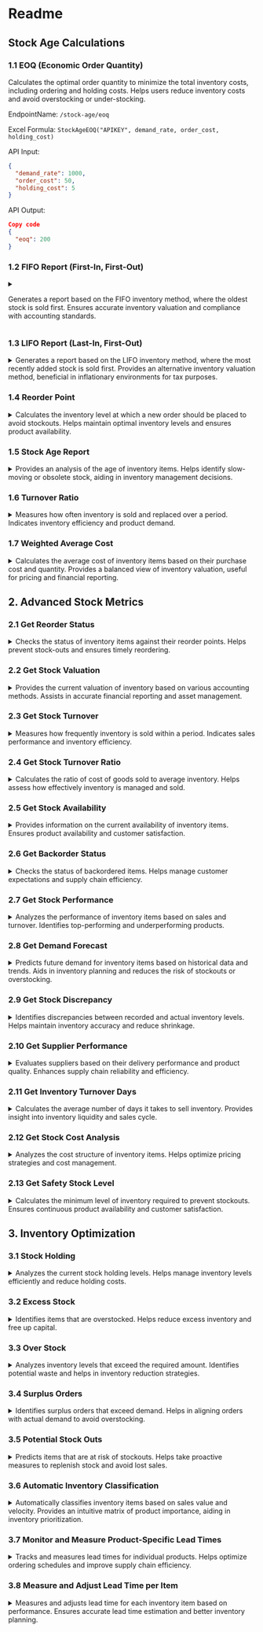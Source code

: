 # Readme

## Stock Age Calculations

### 1.1 EOQ (Economic Order Quantity)

Calculates the optimal order quantity to minimize the total inventory costs, including ordering and holding costs. Helps users reduce inventory costs and avoid overstocking or under-stocking.

EndpointName: `/stock-age/eoq`

Excel Formula: `StockAgeEOQ("APIKEY", demand_rate, order_cost, holding_cost)`

API Input:

```json
{
  "demand_rate": 1000,
  "order_cost": 50,
  "holding_cost": 5
}
```

API Output:

```json
Copy code
{
  "eoq": 200
}
```

### 1.2 FIFO Report (First-In, First-Out)

<details>

<summary>

Generates a report based on the FIFO inventory method, where the oldest stock is sold first. Ensures accurate inventory valuation and compliance with accounting standards.

</summary>

EndpointName: `/stock-age/fifo-report`

Excel Formula: `StockAgeFIFO("APIKEY", receipts, total_sales)`

API Input:

```json
Copy code
{
  "receipts": [100, 200, 300],
  "total_sales": 150
}
```

API Output:

```json
Copy code
{
  "fifo_report": [100, 200, 150]
}
```

</details>

### 1.3 LIFO Report (Last-In, First-Out)

<details>
<summary>Generates a report based on the LIFO inventory method, where the most recently added stock is sold first. Provides an alternative inventory valuation method, beneficial in inflationary environments for tax purposes.</summary>

EndpointName: `/stock-age/lifo-report`

Excel Formula: `StockAgeLIFO("APIKEY", receipts, total_sales)`

API Input:

```json
{
  "receipts": [100, 200, 300],
  "total_sales": 150
}
```

API Output:
```json

{
  "lifo_report": [300, 150, 0]
}
```

</details>

### 1.4 Reorder Point

<details>
<summary>Calculates the inventory level at which a new order should be placed to avoid stockouts. Helps maintain optimal inventory levels and ensures product availability.</summary>

EndpointName: `/stock-age/reorder-point`

Excel Formula: `StockAgeReorderPoint("APIKEY", lead_time_demand, safety_stock)`

API Input:

```json
{
  "lead_time_demand": 500,
  "safety_stock": 100
}
```

API Output:

```json
{
  "reorder_point": 600
}
```

</details>

### 1.5 Stock Age Report

<details>
<summary>Provides an analysis of the age of inventory items. Helps identify slow-moving or obsolete stock, aiding in inventory management decisions.</summary>

EndpointName: `/stock-age/report`

Excel Formula: `StockAgeReport("APIKEY", receipts, current_date)`

API Input:

```json
{
  "receipts": [
    {"date": "2023-01-01", "quantity": 100},
    {"date": "2023-02-01", "quantity": 200},
    {"date": "2023-03-01", "quantity": 300}
  ],
  "current_date": "2024-06-01"
}
```

API Output:

```json
{
  "stock_age_report": [
    {"date": "2023-01-01", "age": 517},
    {"date": "2023-02-01", "age": 486},
    {"date": "2023-03-01", "age": 456}
  ]
}
```

</details>

### 1.6 Turnover Ratio

<details>
<summary>Measures how often inventory is sold and replaced over a period. Indicates inventory efficiency and product demand.</summary>

EndpointName: `/stock-age/turnover-ratio`

Excel Formula: `StockAgeTurnoverRatio("APIKEY", cost_of_goods_sold, average_inventory)`

API Input:

```json
{
  "cost_of_goods_sold": 10000,
  "average_inventory": 2000
}
```
API Output:

```json
{
  "turnover_ratio": 5
}
```
</details>

### 1.7 Weighted Average Cost

<details>
<summary>Calculates the average cost of inventory items based on their purchase cost and quantity.  Provides a balanced view of inventory valuation, useful for pricing and financial reporting.</summary>

EndpointName: `/stock-age/weighted-average-cost`

Excel Formula: `StockAgeWeightedAverageCost("APIKEY", receipts, quantities)`

API Input:

```json

{
  "receipts": [100, 200, 300],
  "quantities": [10, 20, 30]
}
```
API Output:

```json

{
  "weighted_average_cost": 233.33
}
```
</details>

## 2. Advanced Stock Metrics

### 2.1 Get Reorder Status

<details>
<summary>Checks the status of inventory items against their reorder points. Helps prevent stock-outs and ensures timely reordering.</summary>

EndpointName: `/stock-metrics/reorder-status`

Excel Formula: `GetReorderStatus("APIKEY", stock_levels, reorder_points)`

API Input:

```json
{
  "stock_levels": [100, 50, 30],
  "reorder_points": [50, 50, 40]
}
```

API Output:

```json
{
  "reorder_status": ["No", "Yes", "Yes"]
}
```

</details>

### 2.2 Get Stock Valuation

<details>
<summary>Provides the current valuation of inventory based on various accounting methods. Assists in accurate financial reporting and asset management.</summary>

EndpointName: `/stock-metrics/valuation`

Excel Formula: `GetStockValuation("APIKEY", stock_levels, unit_costs)`

API Input:

```json
{
  "stock_levels": [100, 200, 300],
  "unit_costs": [10, 15, 20]
}
```

API Output:

```json
{
  "stock_valuation": 10000
}
```

</details>

### 2.3 Get Stock Turnover

<details>
<summary>Measures how frequently inventory is sold within a period. Indicates sales performance and inventory efficiency.</summary>

EndpointName: `/stock-metrics/turnover`

Excel Formula: `GetStockTurnover("APIKEY", sales, inventory)`

API Input:

```json
{
  "sales": 5000,
  "inventory": 1000
}
```

API Output:

```json
{
  "turnover": 5
}
```

</details>

### 2.4 Get Stock Turnover Ratio

<details>
<summary>Calculates the ratio of cost of goods sold to average inventory. Helps assess how effectively inventory is managed and sold.</summary>

EndpointName: `/stock-metrics/turnover-ratio`

Excel Formula: `GetStockTurnoverRatio("APIKEY", cost_of_goods_sold, average_inventory)`

API Input:

```json
{
  "cost_of_goods_sold": 10000,
  "average_inventory": 2500
}
```

API Output:

```json
{
  "turnover_ratio": 4
}
```

</details>

### 2.5 Get Stock Availability

<details>
<summary>Provides information on the current availability of inventory items. Ensures product availability and customer satisfaction.</summary>

EndpointName: `/stock-metrics/availability`

Excel Formula: `GetStockAvailability("APIKEY", product_ids)`

API Input:

```json
{
  "product_ids": ["A1", "B2", "C3"]
}
```

API Output:

```json
{
  "availability": ["In Stock", "Out of Stock", "In Stock"]
}
```
</details>

### 2.6 Get Backorder Status

<details>
<summary>Checks the status of backordered items. Helps manage customer expectations and supply chain efficiency.</summary>

EndpointName: `/stock-metrics/backorder-status`

Excel Formula: `GetBackorderStatus("APIKEY", product_ids)`

API Input:

```json
{
  "product_ids": ["A1", "B2", "C3"]
}
```

API Output:

```json
{
  "backorder_status": ["No", "Yes", "No"]
}
```

</details>

### 2.7 Get Stock Performance

<details>
<summary>Analyzes the performance of inventory items based on sales and turnover. Identifies top-performing and underperforming products.</summary>

EndpointName: `/stock-metrics/performance`

Excel Formula: `GetStockPerformance("APIKEY", product_ids, sales_data)`

API Input:

```json
{
  "product_ids": ["A1", "B2", "C3"],
  "sales_data": [100, 200, 150]
}
```

API Output:

```json
{
  "performance": ["Good", "Excellent", "Average"]
}
```
</details>

### 2.8 Get Demand Forecast

<details>
<summary>Predicts future demand for inventory items based on historical data and trends. Aids in inventory planning and reduces the risk of stockouts or overstocking.</summary>

EndpointName: `/stock-metrics/demand-forecast`

Excel Formula: `GetDemandForecast("APIKEY", historical_sales)`

API Input:

```json
{
  "historical_sales": [500, 600, 700, 800]
}
```

API Output:

```json
{
  "demand_forecast": 750
}
```
</details>

### 2.9 Get Stock Discrepancy

<details>
<summary>Identifies discrepancies between recorded and actual inventory levels. Helps maintain inventory accuracy and reduce shrinkage.</summary>

EndpointName: `/stock-metrics/discrepancy`

Excel Formula: `GetStockDiscrepancy("APIKEY", system_stock, actual_stock)`

API Input:

```json
{
  "system_stock": [100, 200, 300],
  "actual_stock": [90, 210, 295]
}
```
API Output:

```json
{
  "discrepancy": [-10, 10, -5]
}
```
</details>

### 2.10 Get Supplier Performance

<details>
<summary>Evaluates suppliers based on their delivery performance and product quality. Enhances supply chain reliability and efficiency.</summary>

EndpointName: `/stock-metrics/supplier-performance`

Excel Formula: `GetSupplierPerformance("APIKEY", supplier_ids, delivery_times)`

API Input:

```json
{
  "supplier_ids": ["S1", "S2", "S3"],
  "delivery_times": [5, 7, 10]
}
```

API Output:

```json
{
  "performance": ["Excellent", "Good", "Poor"]
}
```
</details>

### 2.11 Get Inventory Turnover Days

<details>
<summary>Calculates the average number of days it takes to sell inventory. Provides insight into inventory liquidity and sales cycle.</summary>

EndpointName: `/stock-metrics/inventory-turnover-days`

Excel Formula: `GetInventoryTurnoverDays("APIKEY", cost_of_goods_sold, average_inventory)`

API Input:

```json
{
  "cost_of_goods_sold": 10000,
  "average_inventory": 2000
}
```

API Output:

```json
{
  "turnover_days": 73
}
```
</details>

### 2.12 Get Stock Cost Analysis

<details>
<summary>Analyzes the cost structure of inventory items. Helps optimize pricing strategies and cost management.</summary>

EndpointName: `/stock-metrics/cost-analysis`

Excel Formula: `GetStockCostAnalysis("APIKEY", product_ids, costs)`

API Input:

```json
{
  "product_ids": ["A1", "B2", "C3"],
  "costs": [1000, 2000, 3000]
}
```

API Output:

```json
{
  "cost_analysis": [1000, 2000, 3000]
}
```
</details>

### 2.13 Get Safety Stock Level

<details>
<summary>Calculates the minimum level of inventory required to prevent stockouts. Ensures continuous product availability and customer satisfaction.</summary>

EndpointName: `/stock-metrics/safety-stock-level`

Excel Formula: `GetSafetyStockLevel("APIKEY", demand_variability, lead_time_variability, service_level)`

API Input:

```json
{
  "demand_variability": 50,
  "lead_time_variability": 10,
  "service_level": 95
}
```

API Output:

```json
{
  "safety_stock_level": 75
}
```

</details>

## 3. Inventory Optimization

### 3.1 Stock Holding

<details>
<summary>Analyzes the current stock holding levels. Helps manage inventory levels efficiently and reduce holding costs.</summary>

EndpointName: `/inventory-optimization/stock-holding`

Excel Formula: `InventoryStockHolding("APIKEY", product_ids, stock_levels)`

API Input:

```json
{
  "product_ids": ["A1", "B2", "C3"],
  "stock_levels": [100, 200, 300]
}
```

API Output:

```json
{
  "stock_holding": [100, 200, 300]
}
```

</details>

### 3.2 Excess Stock

<details>
<summary>Identifies items that are overstocked. Helps reduce excess inventory and free up capital.</summary>

EndpointName: `/inventory-optimization/excess-stock`

Excel Formula: `InventoryExcessStock("APIKEY", stock_levels, excess_threshold)`

API Input:

```json
{
  "stock_levels": [100, 200, 300],
  "excess_threshold": 150
}
```

API Output:

```json
{
  "excess_stock": [0, 50, 150]
}
```

</details>

### 3.3 Over Stock

<details>
<summary>Analyzes inventory levels that exceed the required amount. Identifies potential waste and helps in inventory reduction strategies.</summary>

EndpointName: `/inventory-optimization/over-stock`

Excel Formula: `InventoryOverStock("APIKEY", stock_levels, optimal_stock)`

API Input:

```json
{
  "stock_levels": [100, 200, 300],
  "optimal_stock": 150
}
```

API Output:

```json
{
  "over_stock": [0, 50, 150]
}
```

</details>

### 3.4 Surplus Orders

<details>
<summary>Identifies surplus orders that exceed demand. Helps in aligning orders with actual demand to avoid overstocking.</summary>

EndpointName: `/inventory-optimization/surplus-orders`

Excel Formula: `InventorySurplusOrders("APIKEY", order_quantities, demand_forecast)`

API Input:

```json
{
  "order_quantities": [150, 250, 350],
  "demand_forecast": 200
}
```

API Output:

```json
{
  "surplus_orders": [0, 50, 150]
}
```
</details>

### 3.5 Potential Stock Outs

<details>
<summary>Predicts items that are at risk of stockouts. Helps take proactive measures to replenish stock and avoid lost sales.</summary>

EndpointName: `/inventory-optimization/potential-stock-outs`

Excel Formula: `InventoryPotentialStockOuts("APIKEY", stock_levels, reorder_points)`

API Input:

```json
{
  "stock_levels": [50, 60, 70],
  "reorder_points": [100, 60, 80]
}
```

API Output:

```json
{
  "potential_stock_outs": [50, 0, 10]
}
```

</details>

### 3.6 Automatic Inventory Classification

<details>
<summary>Automatically classifies inventory items based on sales value and velocity. Provides an intuitive matrix of product importance, aiding in inventory prioritization.</summary>

EndpointName: `/inventory-optimization/automatic-classification`

Excel Formula: `InventoryAutoClassification("APIKEY", product_ids, sales_value, sales_velocity)`

API Input:

```json
{
  "product_ids": ["A1", "B2", "C3"],
  "sales_value": [1000, 1500, 2000],
  "sales_velocity": [5, 10, 15]
}
```

API Output:

```json
{
  "classification": ["A", "B", "C"]
}
```
</details>

### 3.7 Monitor and Measure Product-Specific Lead Times

<details>
<summary>Tracks and measures lead times for individual products. Helps optimize ordering schedules and improve supply chain efficiency.</summary>

EndpointName: `/inventory-optimization/lead-time-monitor`

Excel Formula: `MonitorLeadTime("APIKEY", product_ids, lead_times)`

API Input:

```json
{
  "product_ids": ["A1", "B2", "C3"],
  "lead_times": [5, 7, 10]
}
```

API Output:

```json
{
  "lead_time_monitor": [5, 7, 10]
}
```
</details>

### 3.8 Measure and Adjust Lead Time per Item

<details>
<summary>Measures and adjusts lead time for each inventory item based on performance. Ensures accurate lead time estimation and better inventory planning.</summary>

EndpointName: `/inventory-optimization/lead-time-adjustment`

Excel Formula: `AdjustLeadTime("APIKEY", product_ids, actual_lead_times)`

API Input:

```json
{
  "product_ids": ["A1", "B2", "C3"],
  "actual_lead_times": [4, 6, 9]
}
```

API Output:

```json
{
  "lead_time_adjustment": [4, 6, 9]
}
```
</details>
